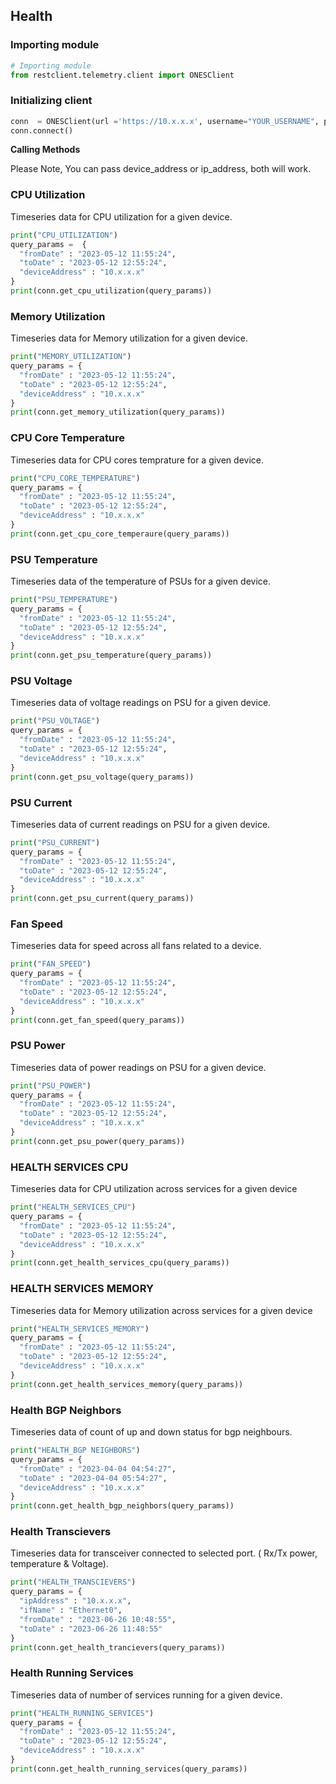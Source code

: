 ## Health


### Importing module
```py
# Importing module
from restclient.telemetry.client import ONESClient 
```


### Initializing client 
```py
conn  = ONESClient(url ='https://10.x.x.x', username="YOUR_USERNAME", password="YOUR_PASSWORD")
conn.connect() 
```

<b> Calling Methods</b>

Please Note, You can pass device_address or ip_address, both will work.


### CPU Utilization
<p>Timeseries data for CPU utilization for a given device. </p>

```py
print("CPU_UTILIZATION")
query_params =  {
  "fromDate" : "2023-05-12 11:55:24",
  "toDate" : "2023-05-12 12:55:24",
  "deviceAddress" : "10.x.x.x"
}
print(conn.get_cpu_utilization(query_params))
```

### Memory Utilization
<p>Timeseries data for Memory utilization for a given device. </p>

```py
print("MEMORY_UTILIZATION")
query_params = {
  "fromDate" : "2023-05-12 11:55:24",
  "toDate" : "2023-05-12 12:55:24",
  "deviceAddress" : "10.x.x.x"
}
print(conn.get_memory_utilization(query_params))
```

### CPU Core Temperature
<p>Timeseries data for CPU cores temprature for a given device. </p>

```py
print("CPU_CORE_TEMPERATURE")
query_params = {
  "fromDate" : "2023-05-12 11:55:24",
  "toDate" : "2023-05-12 12:55:24",
  "deviceAddress" : "10.x.x.x"
}
print(conn.get_cpu_core_temperaure(query_params))
```

### PSU Temperature
<p>Timeseries data  of the temperature of PSUs for a given device. </p>

```py
print("PSU_TEMPERATURE")
query_params = {
  "fromDate" : "2023-05-12 11:55:24",
  "toDate" : "2023-05-12 12:55:24",
  "deviceAddress" : "10.x.x.x"
}
print(conn.get_psu_temperature(query_params))
``` 

### PSU Voltage

<p>Timeseries data of voltage readings on PSU for a given device. </p>

```py
print("PSU_VOLTAGE")
query_params = {
  "fromDate" : "2023-05-12 11:55:24",
  "toDate" : "2023-05-12 12:55:24",
  "deviceAddress" : "10.x.x.x"
}
print(conn.get_psu_voltage(query_params))
```


### PSU Current
<p> Timeseries data of current readings on PSU for a given device. </p>

```py
print("PSU_CURRENT")
query_params = {
  "fromDate" : "2023-05-12 11:55:24",
  "toDate" : "2023-05-12 12:55:24",
  "deviceAddress" : "10.x.x.x"
}
print(conn.get_psu_current(query_params))
```

### Fan Speed
<p>Timeseries data for speed across all fans related to a device. </p>

```py
print("FAN_SPEED")
query_params = {
  "fromDate" : "2023-05-12 11:55:24",
  "toDate" : "2023-05-12 12:55:24",
  "deviceAddress" : "10.x.x.x"
}
print(conn.get_fan_speed(query_params))
```


### PSU Power
<p> Timeseries data of power readings on PSU for a given device. </p>

```py
print("PSU_POWER")
query_params = {
  "fromDate" : "2023-05-12 11:55:24",
  "toDate" : "2023-05-12 12:55:24",
  "deviceAddress" : "10.x.x.x"
}
print(conn.get_psu_power(query_params))
```


### HEALTH SERVICES CPU
<p>Timeseries data for CPU utilization across services for a given device </p>

```py
print("HEALTH_SERVICES_CPU")
query_params = {
  "fromDate" : "2023-05-12 11:55:24",
  "toDate" : "2023-05-12 12:55:24",
  "deviceAddress" : "10.x.x.x"
}
print(conn.get_health_services_cpu(query_params))
```


### HEALTH SERVICES MEMORY
<p>Timeseries data for Memory utilization across services for a given device </p>

```py
print("HEALTH_SERVICES_MEMORY")
query_params = {
  "fromDate" : "2023-05-12 11:55:24",
  "toDate" : "2023-05-12 12:55:24",
  "deviceAddress" : "10.x.x.x"
}
print(conn.get_health_services_memory(query_params))
```


### Health BGP Neighbors
<p>Timeseries data of count of up and down status for bgp neighbours.</p>

```py
print("HEALTH_BGP NEIGHBORS")
query_params = {
  "fromDate" : "2023-04-04 04:54:27",
  "toDate" : "2023-04-04 05:54:27",
  "deviceAddress" : "10.x.x.x"
}
print(conn.get_health_bgp_neighbors(query_params))
```

### Health Transcievers
<p>Timeseries data for transceiver connected to selected port. ( Rx/Tx power, temperature & Voltage).</p>

```py
print("HEALTH_TRANSCIEVERS")
query_params = {
  "ipAddress" : "10.x.x.x",
  "ifName" : "Ethernet0",
  "fromDate" : "2023-06-26 10:48:55",
  "toDate" : "2023-06-26 11:48:55"
}
print(conn.get_health_trancievers(query_params))
```


### Health Running Services
<p>Timeseries data of number of services running for a given device. </p>

```py
print("HEALTH_RUNNING_SERVICES")
query_params = {
  "fromDate" : "2023-05-12 11:55:24",
  "toDate" : "2023-05-12 12:55:24",
  "deviceAddress" : "10.x.x.x"
}
print(conn.get_health_running_services(query_params))
```
